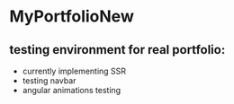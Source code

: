 # MyPortfolioNew

## testing environment for real portfolio:
- currently implementing SSR
- testing navbar
- angular animations testing




